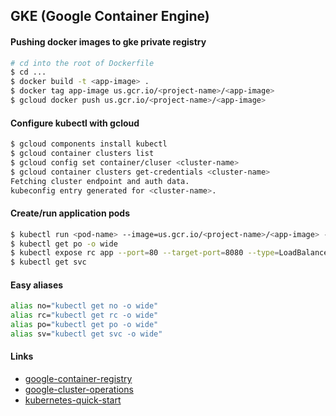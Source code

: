 ## GKE (Google Container Engine)

#### Pushing docker images to gke private registry
```bash
# cd into the root of Dockerfile
$ cd ...
$ docker build -t <app-image> .
$ docker tag app-image us.gcr.io/<project-name>/<app-image>
$ gcloud docker push us.gcr.io/<project-name>/<app-image>
```

#### Configure kubectl with gcloud
```bash
$ gcloud components install kubectl
$ gcloud container clusters list
$ gcloud config set container/cluser <cluster-name>
$ gcloud container clusters get-credentials <cluster-name>
Fetching cluster endpoint and auth data.
kubeconfig entry generated for <cluster-name>.
```

#### Create/run application pods
```bash
$ kubectl run <pod-name> --image=us.gcr.io/<project-name>/<app-image> --replicas=3 --port=8080
$ kubectl get po -o wide
$ kubectl expose rc app --port=80 --target-port=8080 --type=LoadBalancer
$ kubectl get svc
```

#### Easy aliases
```bash
alias no="kubectl get no -o wide"
alias rc="kubectl get rc -o wide"
alias po="kubectl get po -o wide"
alias sv="kubectl get svc -o wide"
```

#### Links
  * [google-container-registry](https://cloud.google.com/container-registry/docs/)
  * [google-cluster-operations](https://cloud.google.com/container-engine/docs/clusters/operations)
  * [kubernetes-quick-start](http://kubernetes.io/v1.1/docs/user-guide/quick-start.html)

